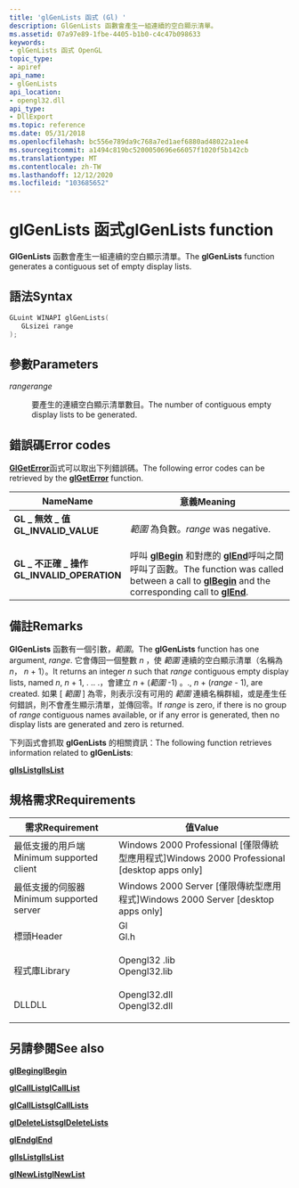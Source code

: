 ```yaml
---
title: 'glGenLists 函式 (Gl) '
description: GlGenLists 函數會產生一組連續的空白顯示清單。
ms.assetid: 07a97e89-1fbe-4405-b1b0-c4c47b098633
keywords:
- glGenLists 函式 OpenGL
topic_type:
- apiref
api_name:
- glGenLists
api_location:
- opengl32.dll
api_type:
- DllExport
ms.topic: reference
ms.date: 05/31/2018
ms.openlocfilehash: bc556e789da9c768a7ed1aef6880ad48022a1ee4
ms.sourcegitcommit: a1494c819bc5200050696e66057f1020f5b142cb
ms.translationtype: MT
ms.contentlocale: zh-TW
ms.lasthandoff: 12/12/2020
ms.locfileid: "103685652"
---
```

# <a name="glgenlists-function"></a><span data-ttu-id="72758-104">glGenLists 函式</span><span class="sxs-lookup"><span data-stu-id="72758-104">glGenLists function</span></span>

<span data-ttu-id="72758-105">**GlGenLists** 函數會產生一組連續的空白顯示清單。</span><span class="sxs-lookup"><span data-stu-id="72758-105">The **glGenLists** function generates a contiguous set of empty display lists.</span></span>

## <a name="syntax"></a><span data-ttu-id="72758-106">語法</span><span class="sxs-lookup"><span data-stu-id="72758-106">Syntax</span></span>


```C++
GLuint WINAPI glGenLists(
   GLsizei range
);
```



## <a name="parameters"></a><span data-ttu-id="72758-107">參數</span><span class="sxs-lookup"><span data-stu-id="72758-107">Parameters</span></span>

<dl> <dt>

<span data-ttu-id="72758-108">*range*</span><span class="sxs-lookup"><span data-stu-id="72758-108">*range*</span></span> 
</dt> <dd>

<span data-ttu-id="72758-109">要產生的連續空白顯示清單數目。</span><span class="sxs-lookup"><span data-stu-id="72758-109">The number of contiguous empty display lists to be generated.</span></span>

</dd> </dl>

## <a name="error-codes"></a><span data-ttu-id="72758-110">錯誤碼</span><span class="sxs-lookup"><span data-stu-id="72758-110">Error codes</span></span>

<span data-ttu-id="72758-111">[**GlGetError**](glgeterror.md)函式可以取出下列錯誤碼。</span><span class="sxs-lookup"><span data-stu-id="72758-111">The following error codes can be retrieved by the [**glGetError**](glgeterror.md) function.</span></span>



| <span data-ttu-id="72758-112">Name</span><span class="sxs-lookup"><span data-stu-id="72758-112">Name</span></span>                                                                                                  | <span data-ttu-id="72758-113">意義</span><span class="sxs-lookup"><span data-stu-id="72758-113">Meaning</span></span>                                                                                                                               |
|-------------------------------------------------------------------------------------------------------|---------------------------------------------------------------------------------------------------------------------------------------|
| <dl> <span data-ttu-id="72758-114"><dt>**GL \_ 無效 \_ 值**</dt></span><span class="sxs-lookup"><span data-stu-id="72758-114"><dt>**GL\_INVALID\_VALUE**</dt></span></span> </dl>     | <span data-ttu-id="72758-115">*範圍* 為負數。</span><span class="sxs-lookup"><span data-stu-id="72758-115">*range* was negative.</span></span><br/>                                                                                                      |
| <dl> <span data-ttu-id="72758-116"><dt>**GL \_ 不正確 \_ 操作**</dt></span><span class="sxs-lookup"><span data-stu-id="72758-116"><dt>**GL\_INVALID\_OPERATION**</dt></span></span> </dl> | <span data-ttu-id="72758-117">呼叫 [**glBegin**](glbegin.md) 和對應的 [**glEnd**](glend.md)呼叫之間呼叫了函數。</span><span class="sxs-lookup"><span data-stu-id="72758-117">The function was called between a call to [**glBegin**](glbegin.md) and the corresponding call to [**glEnd**](glend.md).</span></span><br/> |



## <a name="remarks"></a><span data-ttu-id="72758-118">備註</span><span class="sxs-lookup"><span data-stu-id="72758-118">Remarks</span></span>

<span data-ttu-id="72758-119">**GlGenLists** 函數有一個引數，*範圍*。</span><span class="sxs-lookup"><span data-stu-id="72758-119">The **glGenLists** function has one argument, *range*.</span></span> <span data-ttu-id="72758-120">它會傳回一個整數 *n* ，使 *範圍* 連續的空白顯示清單（名稱為 *n*， *n* + 1）。</span><span class="sxs-lookup"><span data-stu-id="72758-120">It returns an integer *n* such that *range* contiguous empty display lists, named *n*, *n* + 1, .</span></span> <span data-ttu-id="72758-121">.</span><span class="sxs-lookup"><span data-stu-id="72758-121">.</span></span> <span data-ttu-id="72758-122">.，會建立 *n* + (*範圍* -1) 。</span><span class="sxs-lookup"><span data-stu-id="72758-122">., *n* + (*range* - 1), are created.</span></span> <span data-ttu-id="72758-123">如果 [ *範圍* ] 為零，則表示沒有可用的 *範圍* 連續名稱群組，或是產生任何錯誤，則不會產生顯示清單，並傳回零。</span><span class="sxs-lookup"><span data-stu-id="72758-123">If *range* is zero, if there is no group of *range* contiguous names available, or if any error is generated, then no display lists are generated and zero is returned.</span></span>

<span data-ttu-id="72758-124">下列函式會抓取 **glGenLists** 的相關資訊：</span><span class="sxs-lookup"><span data-stu-id="72758-124">The following function retrieves information related to **glGenLists**:</span></span>

[<span data-ttu-id="72758-125">**glIsList**</span><span class="sxs-lookup"><span data-stu-id="72758-125">**glIsList**</span></span>](glislist.md)

## <a name="requirements"></a><span data-ttu-id="72758-126">規格需求</span><span class="sxs-lookup"><span data-stu-id="72758-126">Requirements</span></span>



| <span data-ttu-id="72758-127">需求</span><span class="sxs-lookup"><span data-stu-id="72758-127">Requirement</span></span> | <span data-ttu-id="72758-128">值</span><span class="sxs-lookup"><span data-stu-id="72758-128">Value</span></span> |
|-------------------------------------|-----------------------------------------------------------------------------------------|
| <span data-ttu-id="72758-129">最低支援的用戶端</span><span class="sxs-lookup"><span data-stu-id="72758-129">Minimum supported client</span></span><br/> | <span data-ttu-id="72758-130">Windows 2000 Professional \[僅限傳統型應用程式\]</span><span class="sxs-lookup"><span data-stu-id="72758-130">Windows 2000 Professional \[desktop apps only\]</span></span><br/>                              |
| <span data-ttu-id="72758-131">最低支援的伺服器</span><span class="sxs-lookup"><span data-stu-id="72758-131">Minimum supported server</span></span><br/> | <span data-ttu-id="72758-132">Windows 2000 Server \[僅限傳統型應用程式\]</span><span class="sxs-lookup"><span data-stu-id="72758-132">Windows 2000 Server \[desktop apps only\]</span></span><br/>                                    |
| <span data-ttu-id="72758-133">標頭</span><span class="sxs-lookup"><span data-stu-id="72758-133">Header</span></span><br/>                   | <dl> <span data-ttu-id="72758-134"><dt>Gl</dt></span><span class="sxs-lookup"><span data-stu-id="72758-134"><dt>Gl.h</dt></span></span> </dl>         |
| <span data-ttu-id="72758-135">程式庫</span><span class="sxs-lookup"><span data-stu-id="72758-135">Library</span></span><br/>                  | <dl> <span data-ttu-id="72758-136"><dt>Opengl32 .lib</dt></span><span class="sxs-lookup"><span data-stu-id="72758-136"><dt>Opengl32.lib</dt></span></span> </dl> |
| <span data-ttu-id="72758-137">DLL</span><span class="sxs-lookup"><span data-stu-id="72758-137">DLL</span></span><br/>                      | <dl> <span data-ttu-id="72758-138"><dt>Opengl32.dll</dt></span><span class="sxs-lookup"><span data-stu-id="72758-138"><dt>Opengl32.dll</dt></span></span> </dl> |



## <a name="see-also"></a><span data-ttu-id="72758-139">另請參閱</span><span class="sxs-lookup"><span data-stu-id="72758-139">See also</span></span>

<dl> <dt>

[<span data-ttu-id="72758-140">**glBegin**</span><span class="sxs-lookup"><span data-stu-id="72758-140">**glBegin**</span></span>](glbegin.md)
</dt> <dt>

[<span data-ttu-id="72758-141">**glCallList**</span><span class="sxs-lookup"><span data-stu-id="72758-141">**glCallList**</span></span>](glcalllist.md)
</dt> <dt>

[<span data-ttu-id="72758-142">**glCallLists**</span><span class="sxs-lookup"><span data-stu-id="72758-142">**glCallLists**</span></span>](glcalllists.md)
</dt> <dt>

[<span data-ttu-id="72758-143">**glDeleteLists**</span><span class="sxs-lookup"><span data-stu-id="72758-143">**glDeleteLists**</span></span>](gldeletelists.md)
</dt> <dt>

[<span data-ttu-id="72758-144">**glEnd**</span><span class="sxs-lookup"><span data-stu-id="72758-144">**glEnd**</span></span>](glend.md)
</dt> <dt>

[<span data-ttu-id="72758-145">**glIsList**</span><span class="sxs-lookup"><span data-stu-id="72758-145">**glIsList**</span></span>](glislist.md)
</dt> <dt>

[<span data-ttu-id="72758-146">**glNewList**</span><span class="sxs-lookup"><span data-stu-id="72758-146">**glNewList**</span></span>](glnewlist.md)
</dt> </dl>

 

 





